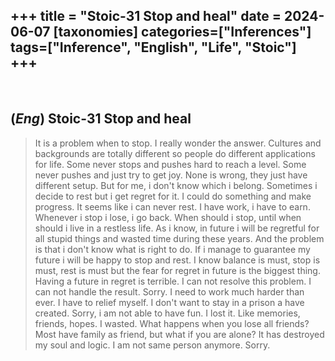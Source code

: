 +++
title = "Stoic-31 Stop and heal"
date = 2024-06-07
[taxonomies]
categories=["Inferences"]
tags=["Inference", "English", "Life", "Stoic"]
+++
---
<br>

## (*Eng*) Stoic-31 Stop and heal
> It is a problem when to stop. I really wonder the answer. Cultures and backgrounds are totally different so people do different applications for life. Some never stops and pushes hard to reach a level. Some never pushes and just try to get joy. None is wrong, they just have different setup. But for me, i don't know which i belong. Sometimes i decide to rest but i get regret for it. I could do something and make progress. It seems like i can never rest. I have work, i have to earn. Whenever i stop i lose, i go back. When should i stop, until when should i live in a restless life. As i know, in future i will be regretful for all stupid things and wasted time during these years. And the problem is that i don't know what is right to do. If i manage to guarantee my future i will be happy to stop and rest. I know balance is must, stop is must, rest is must but the fear for regret in future is the biggest thing. Having a future in regret is terrible. I can not resolve this problem. I can not handle the result. Sorry. I need to work much harder than ever. I have to relief myself. I don't want to stay in a prison a have created. Sorry, i am not able to have fun. I lost it. Like memories, friends, hopes. I wasted. What happens when you lose all friends? Most have family as friend, but what if you are alone? It has destroyed my soul and logic. I am not same person anymore. Sorry.